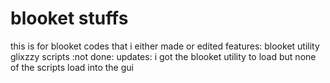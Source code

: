# blooket stuffs
this is for blooket codes that i either made or edited                                                                                                     features: blooket utility glixzzy scripts :not done: 
updates:                                                                                                                                                   i got the blooket utility to load but none of the scripts load into the gui

